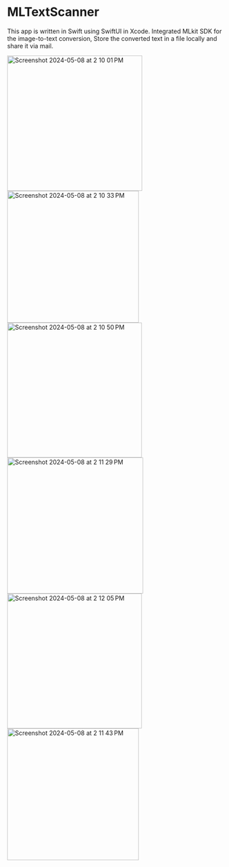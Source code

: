 # MLTextScanner
This app is written in Swift using SwiftUI in Xcode.
Integrated MLkit SDK for the image-to-text conversion, Store the converted text in a file locally and share it via mail.


<img width="313" alt="Screenshot 2024-05-08 at 2 10 01 PM" src="https://github.com/jahnavi-vemuri/MLTextScanner/assets/127096031/c644306a-dd1e-4687-8e4a-c173b14498a3">
<img width="305" alt="Screenshot 2024-05-08 at 2 10 33 PM" src="https://github.com/jahnavi-vemuri/MLTextScanner/assets/127096031/09989013-d7cb-4c78-8952-09587b4a0149">
<img width="312" alt="Screenshot 2024-05-08 at 2 10 50 PM" src="https://github.com/jahnavi-vemuri/MLTextScanner/assets/127096031/5028f0eb-d383-40bb-aa89-644e6d721b9d">
<img width="315" alt="Screenshot 2024-05-08 at 2 11 29 PM" src="https://github.com/jahnavi-vemuri/MLTextScanner/assets/127096031/fb51c0ae-258f-45e9-88cb-069a2f4d901f">
<img width="312" alt="Screenshot 2024-05-08 at 2 12 05 PM" src="https://github.com/jahnavi-vemuri/MLTextScanner/assets/127096031/eb31f34d-cdc9-4ce0-bc40-5c671710fa6a">
<img width="305" alt="Screenshot 2024-05-08 at 2 11 43 PM" src="https://github.com/jahnavi-vemuri/MLTextScanner/assets/127096031/0b905df9-8e57-484d-b1e0-f222b11163bf">

